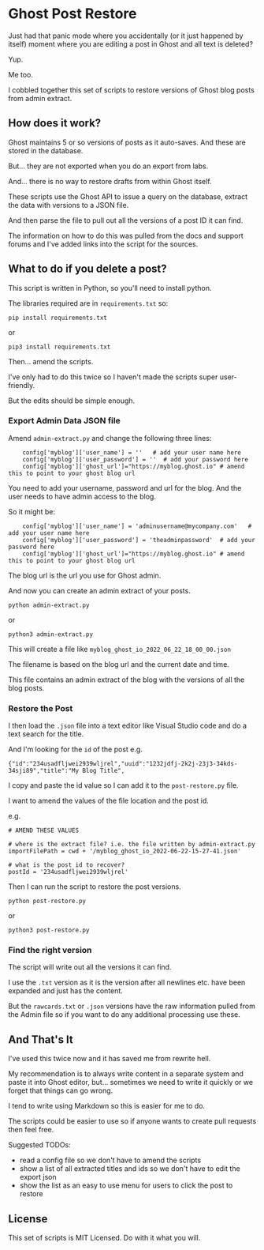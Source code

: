 # Ghost Post Restore

Just had that panic mode where you accidentally (or it just happened by itself) moment where you are editing a post in Ghost and all text is deleted?

Yup.

Me too.

I cobbled together this set of scripts to restore versions of Ghost blog posts from admin extract.

## How does it work?

Ghost maintains 5 or so versions of posts as it auto-saves. And these are stored in the database.

But... they are not exported when you do an export from labs.

And... there is no way to restore drafts from within Ghost itself.

These scripts use the Ghost API to issue a query on the database, extract the data with versions to a JSON file.

And then parse the file to pull out all the versions of a post ID it can find.

The information on how to do this was pulled from the docs and support forums and I've added links into the script for the sources.

## What to do if you delete a post?

This script is written in Python, so you'll need to install python.

The libraries required are in `requirements.txt` so:

`pip install requirements.txt`

or

`pip3 install requirements.txt`

Then... amend the scripts.

I've only had to do this twice so I haven't made the scripts super user-friendly.

But the edits should be simple enough.

### Export Admin Data JSON file

Amend `admin-extract.py` and change the following three lines:

```
    config['myblog']['user_name'] = ''   # add your user name here
    config['myblog']['user_password'] = ''  # add your password here
    config['myblog']['ghost_url']="https://myblog.ghost.io" # amend this to point to your ghost blog url
```


You need to add your username, password and url for the blog. And the user needs to have admin access to the blog.

So it might be:

```
    config['myblog']['user_name'] = 'adminusername@mycompany.com'   # add your user name here
    config['myblog']['user_password'] = 'theadminpassword'  # add your password here
    config['myblog']['ghost_url']="https://myblog.ghost.io" # amend this to point to your ghost blog url
```

The blog url is the url you use for Ghost admin.

And now you can create an admin extract of your posts.

```
python admin-extract.py
```

or

```
python3 admin-extract.py
```

This will create a file like `myblog_ghost_io_2022_06_22_18_00_00.json`


The filename is based on the blog url and the current date and time.

This file contains an admin extract of the blog with the versions of all the blog posts.

### Restore the Post

I then load the `.json` file into a text editor like Visual Studio code and do a text search for the title.

And I'm looking for the `id` of the post e.g.

```
{"id":"234usadfljwei2939wljrel","uuid":"1232jdfj-2k2j-23j3-34kds-34sji89","title":"My Blog Title",
```

I copy and paste the id value so I can add it to the `post-restore.py` file.


I want to amend the values of the file location and the post id.

e.g.

```
# AMEND THESE VALUES

# where is the extract file? i.e. the file written by admin-extract.py
importFilePath = cwd + '/myblog_ghost_io_2022-06-22-15-27-41.json'

# what is the post id to recover?
postId = '234usadfljwei2939wljrel'
```

Then I can run the script to restore the post versions.

`python post-restore.py`

or

`python3 post-restore.py`


### Find the right version

The script will write out all the versions it can find.

I use the `.txt` version as it is the version after all newlines etc. have been expanded and just has the content.

But the `rawcards.txt` or `.json` versions have the raw information pulled from the Admin file so if you want to do any additional processing use these.


## And That's It

I've used this twice now and it has saved me from rewrite hell.

My recommendation is to always write content in a separate system and paste it into Ghost editor, but... sometimes we need to write it quickly or we forget that things can go wrong.

I tend to write using Markdown so this is easier for me to do.

The scripts could be easier to use so if anyone wants to create pull requests then feel free.

Suggested TODOs:

- read a config file so we don't have to amend the scripts
- show a list of all extracted titles and ids so we don't have to edit the export json
- show the list as an easy to use menu for users to click the post to restore

## License

This set of scripts is MIT Licensed. Do with it what you will.


